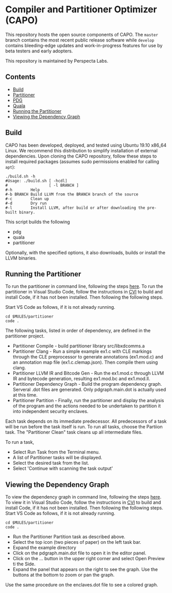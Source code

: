 # Compiler and Partitioner Optimizer (CAPO)
This repository hosts the open source components of CAPO. The `master` branch contains the most recent public release software while `develop` contains bleeding-edge updates and work-in-progress features for use by beta testers and early adopters.

This repository is maintained by Perspecta Labs.

## Contents
- [Build](#build)
- [Partitioner](partitioner/README.md)
- [PDG](pdg/README.md)
- [Quala](quala/README.md)
- [Running the Partitioner](#running-the-partitioner)
- [Viewing the Dependency Graph](#viewing-the-dependency-graph)

## Build
CAPO has been developed, deployed, and tested using Ubuntu 19.10 x86_64 Linux. We recommend this distribution to simplify installation of external dependencies. Upon cloning the CAPO repository, follow these steps to install required packages (assumes sudo permissions enabled for calling `apt`):

```
./build.sh -h
#Usage: ./build.sh [ -hcdl]
#                  [ -l BRANCH ]
#-h        Help
#-b BRANCH Build LLVM from the BRANCH branch of the source 
#-c        Clean up
#-d        Dry run
#-l        Install LLVM, after build or after downloading the pre-built binary.
```

This script builds the following
* pdg
* quala
* partitioner

Optionally, with the specified options, it also downloads, builds or install the LLVM binaries.


## Running the Partitioner
To run the partitioner in command line, following the steps [here](partitioner/README.md). To run the partitioner in Visual Studio Code, follow the instructions in [CVI](../cvi/README.md) to build and install Code, if it has not been installed. Then following the following steps.

Start VS Code as follows, if it is not already running.

```
cd $MULES/partitioner
code .
```
The following tasks, listed in order of dependency, are defined in the partitioner project.
* Partitioner Compile - build partitioner library src/libxdcomms.a
* Partitioner Clang - Run a simple example ex1.c with CLE markings through the CLE preprocessor to generate annotations (ex1.mod.c) and an annotation map file (ex1.c.clemap.json). Then compile them using clang.
* Partitioner LLVM IR and Bitcode Gen - Run the ex1.mod.c through LLVM IR and bytecode generation, resulting ex1.mod.bc and ex1.mod.ll.
* Partitioner Dependency Graph - Build the program dependency graph. Serveral .dot files are generated. Only pdgraph.main.dot is actually used at this time.
* Partitioner Partition - Finally, run the partitioner and display the analysis of the program and the actions needed to be undertaken to partition it into independent security enclaves.

Each task depends on its immediate predecessor. All predecessors of a task will be run before the task itself is run.
To run all tasks, choose the Partiion task. The "Partitioner Clean" task cleans up all intermediate files.

To run a task,
* Select Run Task from the Terminal menu.
* A list of Partitioner tasks will be displayed.
* Select the desired task from the list.
* Select 'Continue with scanning the task output'

## Viewing the Dependency Graph
To view the dependency graph in command line, following the steps [here](partitioner/README.md). To view it in Visual Studio Code, follow the instructions in [CVI](../cvi/README.md) to build and install Code, if it has not been installed. Then following the following steps.
Start VS Code as follows, if it is not already running.

```
cd $MULES/partitioner
code .
```
* Run the Partitioner Partition task as described above.
* Select the top icon (two pieces of paper) on the left task bar.
* Expand the example directory
* Click on the pdgraph.main.dot file to open it in the editor panel.
* Click on the ... button in the upper right corner and select Open Preview ti the Side.
* Expand the panel that appears on the right to see the graph. Use the buttons at the bottom to zoom or pan the graph.

Use the same procedure on the enclaves.dot file to see a colored graph.
